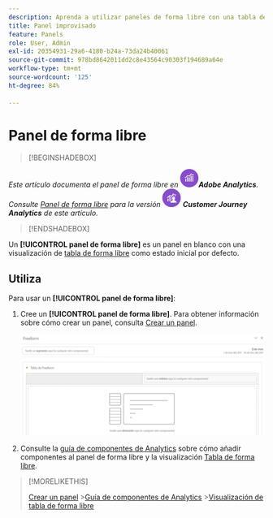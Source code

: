 ```yaml
---
description: Aprenda a utilizar paneles de forma libre con una tabla de forma libre como estado de partida para su proyecto de Analysis Workspace.
title: Panel improvisado
feature: Panels
role: User, Admin
exl-id: 20354931-29a6-4180-b24a-73da24b40061
source-git-commit: 978bd8642011dd2c8e43564c90303f194689a64e
workflow-type: tm+mt
source-wordcount: '125'
ht-degree: 84%

---
```


# Panel de forma libre

>[!BEGINSHADEBOX]

_Este artículo documenta el panel de forma libre en_ ![Adobe Analytics](/help/assets/icons/AdobeAnalytics.svg) _&#x200B;**Adobe Analytics**._<br/>_Consulte [Panel de forma libre](https://experienceleague.adobe.com/es/docs/analytics/analyze/analysis-workspace/panels/freeform-panel) para la versión_ ![CustomerJourneyAnalytics](/help/assets/icons/CustomerJourneyAnalytics.svg) _&#x200B;**Customer Journey Analytics** de este artículo._

>[!ENDSHADEBOX]


Un **[!UICONTROL panel de forma libre]** es un panel en blanco con una visualización de [tabla de forma libre](/help/analyze/analysis-workspace/visualizations/freeform-table/freeform-table.md) como estado inicial por defecto.

## Utiliza

Para usar un **[!UICONTROL panel de forma libre]**:

1. Cree un **[!UICONTROL panel de forma libre]**. Para obtener información sobre cómo crear un panel, consulta [Crear un panel](panels.md#create-a-panel).

   ![Panel de forma libre predeterminado que muestra un panel en blanco con una tabla de forma libre.](assets/freeform-panel.png)

1. Consulte la [guía de componentes de Analytics](/help/components/home.md) sobre cómo añadir componentes al panel de forma libre y la visualización [Tabla de forma libre](/help/analyze/analysis-workspace/visualizations/freeform-table/freeform-table.md).


>[!MORELIKETHIS]
>
>[Crear un panel](/help/analyze/analysis-workspace/c-panels/panels.md#create-a-panel)
>&#x200B;>[Guía de componentes de Analytics](/help/components/home.md)
>&#x200B;>[Visualización de tabla de forma libre](/help/analyze/analysis-workspace/visualizations/freeform-table/freeform-table.md)
>

